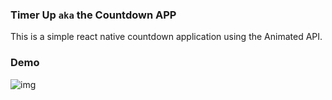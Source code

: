 ### Timer Up `aka` the Countdown APP

This is a simple react native countdown application using the Animated API.

### Demo

![img]()
